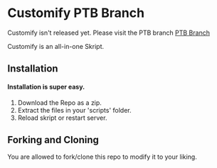 # Customify PTB Branch
Customify isn't released yet. Please visit the PTB branch
[PTB Branch](https://github.com/Creaous/Skript-Customify/tree/ptb)

Customify is an all-in-one Skript.

## Installation
#### Installation is super easy.
1. Download the Repo as a zip.
2. Extract the files in your 'scripts' folder.
3. Reload skript or restart server.

## Forking and Cloning
You are allowed to fork/clone this repo to modify it to your liking.
